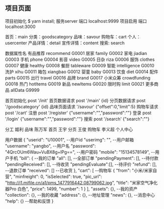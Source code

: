 ## 项目页面

项目初始化   $ yarn install;
服务server  端口 localhost:9999
项目启用     端口 localhost:3000


首页：main
分类：goodscategory
品味：savour
购物车：cart
个人：usercenter
产品详情：detail
宣传详情：content
搜索: search

数据属性名
有品推荐 recommend G0001
居家 family G0002
家电 jiadian G0003
手机 phone G0004
影音 video G0005
日杂 riza G0006
服饰 clothes G0007
健康 healthy G0008
餐厨 tableware G0009
智能 intelligence G0010
洗护 xihu G0011
箱包 xiangbao G0012
婴童 baby G0013
饮食 diet G0014
配件 parts G0015
出行 travel G0016
品牌 brand G0017
小米众筹 crowdfunding G0018
热门 hotItems G0019
新品 newItems G0020
限时购 limit G0021
更多商品 allData G9999



首页初始化 post
'/init'
首页数据请求 post
'/main' {id}
分页数据请求 post
'/goodscategory' {id}
品味页面请求
'/savour' {"offset":0,"limit":5}
购物车请求 post
'/cart'
注册 post
'/register'  {"username":"","password":""}
登录 post
'/login' {"username":"","password":""}
搜索 post
'/search' {"search":""}

分工
姬利 品味
陈万军 首页
王宇 分页
王俊 购物车
李义超 个人中心


用户数据
{
    "userid": "U10001",          --用户id
    "userimg": "",               --用户邮箱
    "username": "yangbo",        --用户名
    "password": "4QrcOUm6Wau+VuBX8g+IPg==", --用户密码
    "mobile": "15134578149",     --用户手机
    "bill": {                    --我的订单
      "all": [],                 --全部订单
      "pendingPayment": [],      --待付款
      "pendingReceived": [],     --待收货
      "pendingEvaluate":[],      --待评价
      "refund": [],              --退款订单
      "received": []             --已收货
    },
    "cart": [                    --购物车
      {
        "from": "小米/米家自营",
        "minfreight": 0,
        "isSelected": true,
        "pic_url": "http://i1.mifile.cn/a1/pms_1477916442.08799062.jpg",
        "title": "米家空气净化器Pro 白色",
        "price": 1499,
        "number": 1
      }
    ],
    "assets": {},                --我的资产
    "collection": {},            --我的收藏
    "address": {},               --地址管理
    "news": {},                  --消息中心
    "help": {}                   --帮助和反馈
  }